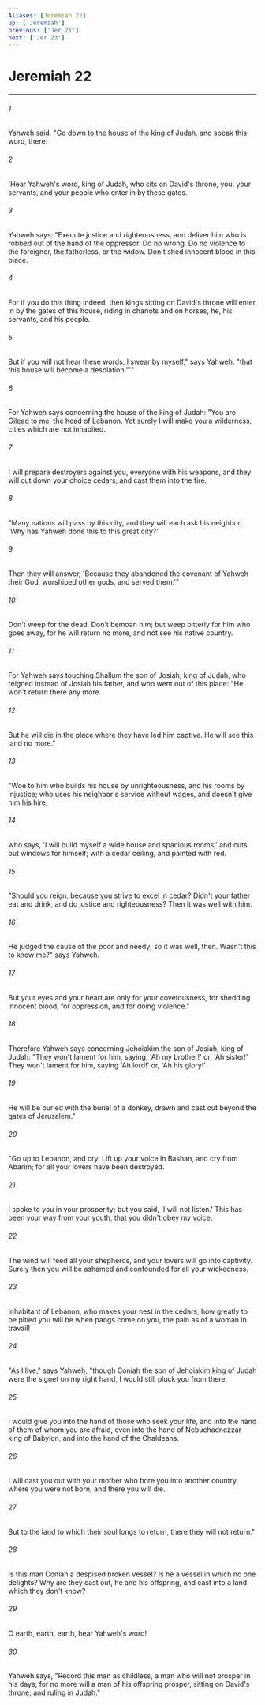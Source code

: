 ```yaml
---
Aliases: [Jeremiah 22]
up: ['Jeremiah']
previous: ['Jer 21']
next: ['Jer 23']
---
```

# Jeremiah 22
***





###### 1 

Yahweh said, "Go down to the house of the king of Judah, and speak this word, there: 



###### 2 

'Hear Yahweh's word, king of Judah, who sits on David's throne, you, your servants, and your people who enter in by these gates. 



###### 3 

Yahweh says: "Execute justice and righteousness, and deliver him who is robbed out of the hand of the oppressor. Do no wrong. Do no violence to the foreigner, the fatherless, or the widow. Don't shed innocent blood in this place. 



###### 4 

For if you do this thing indeed, then kings sitting on David's throne will enter in by the gates of this house, riding in chariots and on horses, he, his servants, and his people. 



###### 5 

But if you will not hear these words, I swear by myself," says Yahweh, "that this house will become a desolation."'" 



###### 6 

For Yahweh says concerning the house of the king of Judah: "You are Gilead to me, the head of Lebanon. Yet surely I will make you a wilderness, cities which are not inhabited. 



###### 7 

I will prepare destroyers against you, everyone with his weapons, and they will cut down your choice cedars, and cast them into the fire. 



###### 8 

"Many nations will pass by this city, and they will each ask his neighbor, 'Why has Yahweh done this to this great city?' 



###### 9 

Then they will answer, 'Because they abandoned the covenant of Yahweh their God, worshiped other gods, and served them.'" 



###### 10 

Don't weep for the dead. Don't bemoan him; but weep bitterly for him who goes away, for he will return no more, and not see his native country. 



###### 11 

For Yahweh says touching Shallum the son of Josiah, king of Judah, who reigned instead of Josiah his father, and who went out of this place: "He won't return there any more. 



###### 12 

But he will die in the place where they have led him captive. He will see this land no more." 



###### 13 

"Woe to him who builds his house by unrighteousness, and his rooms by injustice; who uses his neighbor's service without wages, and doesn't give him his hire; 



###### 14 

who says, 'I will build myself a wide house and spacious rooms,' and cuts out windows for himself; with a cedar ceiling, and painted with red. 



###### 15 

"Should you reign, because you strive to excel in cedar? Didn't your father eat and drink, and do justice and righteousness? Then it was well with him. 



###### 16 

He judged the cause of the poor and needy; so it was well, then. Wasn't this to know me?" says Yahweh. 



###### 17 

But your eyes and your heart are only for your covetousness, for shedding innocent blood, for oppression, and for doing violence." 



###### 18 

Therefore Yahweh says concerning Jehoiakim the son of Josiah, king of Judah: "They won't lament for him, saying, 'Ah my brother!' or, 'Ah sister!' They won't lament for him, saying 'Ah lord!' or, 'Ah his glory!' 



###### 19 

He will be buried with the burial of a donkey, drawn and cast out beyond the gates of Jerusalem." 



###### 20 

"Go up to Lebanon, and cry. Lift up your voice in Bashan, and cry from Abarim; for all your lovers have been destroyed. 



###### 21 

I spoke to you in your prosperity; but you said, 'I will not listen.' This has been your way from your youth, that you didn't obey my voice. 



###### 22 

The wind will feed all your shepherds, and your lovers will go into captivity. Surely then you will be ashamed and confounded for all your wickedness. 



###### 23 

Inhabitant of Lebanon, who makes your nest in the cedars, how greatly to be pitied you will be when pangs come on you, the pain as of a woman in travail! 



###### 24 

"As I live," says Yahweh, "though Coniah the son of Jehoiakim king of Judah were the signet on my right hand, I would still pluck you from there. 



###### 25 

I would give you into the hand of those who seek your life, and into the hand of them of whom you are afraid, even into the hand of Nebuchadnezzar king of Babylon, and into the hand of the Chaldeans. 



###### 26 

I will cast you out with your mother who bore you into another country, where you were not born; and there you will die. 



###### 27 

But to the land to which their soul longs to return, there they will not return." 



###### 28 

Is this man Coniah a despised broken vessel? Is he a vessel in which no one delights? Why are they cast out, he and his offspring, and cast into a land which they don't know? 



###### 29 

O earth, earth, earth, hear Yahweh's word! 



###### 30 

Yahweh says, "Record this man as childless, a man who will not prosper in his days; for no more will a man of his offspring prosper, sitting on David's throne, and ruling in Judah."
